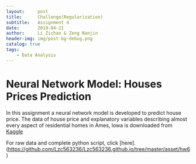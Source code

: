 ```yaml
---
layout:     post
title:      Challenge(Regularization)
subtitle:   Assignment 4
date:       2019-04-21
author:     Li Zichao & Zeng Nanjin
header-img: img/post-bg-debug.png
catalog: true
tags:
    - Data Analysis
---
```


# Neural Network Model: Houses Prices Prediction

In this assignment a neural network model is developed to predict house price. The data of house price and explanatory variables describing almost every aspect of residential homes in Ames, lowa is downloaded from [Kaggle](https://www.kaggle.com)

For raw data and complete python script, click [here].(https://github.com/Lzc563236/Lzc563236.github.io/tree/master/asset/hw6)
